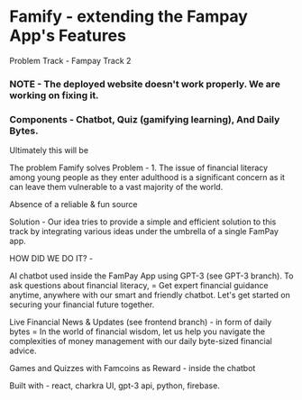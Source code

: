 # Famify - extending the Fampay App's Features
Problem Track - Fampay Track 2

### NOTE - The deployed website doesn't work properly. We are working on fixing it.

### Components - Chatbot, Quiz (gamifying learning), And Daily Bytes.
Ultimately this will be 

The problem Famify solves
Problem - 1. The issue of financial literacy
 among young people as they enter adulthood is a significant concern as 
it can leave them vulnerable to a vast majority of the world.


Absence of a reliable & fun source

Solution - Our idea tries to provide a 
simple and efficient solution to this track by integrating various ideas
 under the umbrella of a single FamPay app.

HOW DID WE DO IT? -



AI chatbot used inside the FamPay App using GPT-3 (see GPT-3 branch). To ask questions about financial literacy, = Get expert financial guidance 
anytime, anywhere with our smart and friendly chatbot. Let's get started
 on securing your financial future together.




Live Financial News & Updates (see frontend branch) - in form 
of daily bytes = In the world of financial wisdom, let us help you 
navigate the complexities of money management with our daily byte-sized 
financial advice.




Games and Quizzes with Famcoins as Reward -  inside the chatbot


Built with - react, charkra UI, gpt-3 api, python, firebase.
